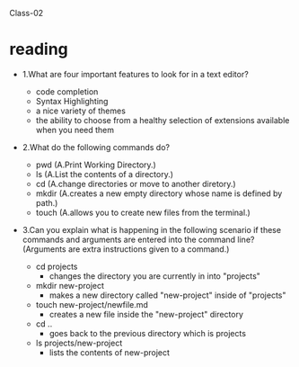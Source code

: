 Class-02
# reading


- 1.What are four important features to look for in a text editor?
  - code completion
  - Syntax Highlighting
  - a nice variety of themes
  - the ability to choose from a healthy selection of extensions available when you need them
- 2.What do the following commands do?
  - pwd (A.Print Working Directory.)
  - ls (A.List the contents of a directory.)
  - cd (A.change directories or move to another diretory.)
  - mkdir (A.creates a new empty directory whose name is defined by path.)
  - touch (A.allows you to create new files from the terminal.)
  
- 3.Can you explain what is happening in the following scenario if these commands and arguments are entered into the command line? (Arguments are extra instructions given to a command.)
  - cd projects
    - changes the directory you are currently in into "projects"
  - mkdir new-project
    - makes a new directory called "new-project" inside of "projects"
  - touch new-project/newfile.md
    - creates a new file inside the "new-project" directory
  - cd ..
    - goes back to the previous directory which is projects
  - ls projects/new-project
    - lists the contents of new-project
